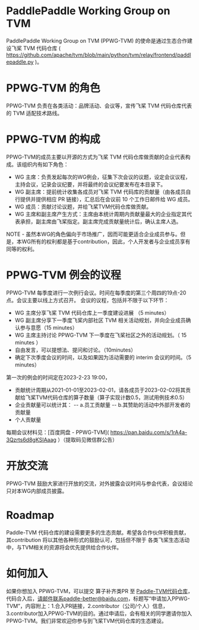 # PaddlePaddle Working Group on TVM

PaddlePaddle Working Group on TVM (PPWG-TVM) 的使命是通过生态合作建设飞桨 TVM 代码仓库 ( https://github.com/apache/tvm/blob/main/python/tvm/relay/frontend/paddlepaddle.py )。

# PPWG-TVM 的角色
PPWG-TVM 负责在各类活动：品牌活动、会议等，宣传飞桨 TVM 代码仓库代表的 TVM 适配技术路线。


# PPWG-TVM 的构成

PPWG-TVM的成员主要以开源的方式为飞桨 TVM 代码仓库做贡献的企业代表构成。该组织内有如下角色：

- WG 主席：负责发起每次的WG例会，征集下次会议的议题，设定会议议程，主持会议，记录会议纪要，并将最终的会议纪要发布在本目录下。
- WG 副主席：提前统计收集各成员对飞桨 TVM 代码库的贡献量（由各成员自行提供并提供相应 PR 链接），汇总后在会议前 10 个工作日邮件给 WG 成员。
- WG 成员：贡献讨论议题，并给飞桨TVM代码仓库做贡献。
- WG 主席和副主席产生方式：主席由本统计周期内贡献量最大的企业指定其代表承担，副主席由飞桨指定。副主席完成贡献量统计后，确认主席人选。

NOTE - 虽然本WG的角色偏向于市场推广，因而可能更适合企业成员参与。但是，本WG所有的权利都是基于contribution，因此，个人开发者与企业成员享有同等的权利。

# PPWG-TVM 例会的议程

PPWG-TVM 每季度进行一次例行会议。时间在每季度的第三个周四的19点-20点。会议主要以线上方式召开。
会议的议程，包括并不限于以下环节：

- WG 主席分享飞桨 TVM 代码仓库上一季度建设进展 （5 minutes）
- WG 副主席分享下一季度飞桨内部社区 TVM 相关活动规划，并向企业成员确认参与意愿（15 minutes）
- WG 主席主持讨论 PPWG-TVM 下一季度在飞桨社区之外的活动规划。（ 15 minutes ）
- 自由发言，可以提想法、提问和讨论。（10minutes）
- 确定下次季度会议的时间，以及如果因为活动需要的 interim 会议的时间。（5 minutes）

第一次的例会的时间定在2023-2-23 19:00，
- 贡献统计周期从2021-01-01至2023-02-01，请各成员于2023-02-02将其贡献给飞桨TVM代码仓库的算子数量（算子实现计数0.5，测试用例技术0.5）
- 企业贡献量可以统计其：
-- a.员工贡献量
-- b.其赞助的活动中外部开发者的贡献量
- 个人贡献量

每期会议材料见：[百度网盘 - PPWG-TVM]( https://pan.baidu.com/s/1rA4a-3Qzrts6d8gKSIAaag ）（提取码见微信群公告）

# 开放交流

PPWG-TVM 鼓励大家进行开放的交流，对外披露会议时间与参会代表，会议结论只对本WG内部成员披露。

# Roadmap

Paddle-TVM 代码仓库的建设需要更多的生态贡献。希望各合作伙伴积极贡献，其contribution 将以其他各种形式的鼓励认可，包括但不限于 各类飞桨生态活动中，与TVM相关的资源将会优先提供给合作伙伴。

# 如何加入

如果你想加入 PPWG-TVM，可以提交 算子补齐类PR 至 [Paddle-TVM代码仓库](https://github.com/apache/tvm/blob/main/python/tvm/relay/frontend/paddlepaddle.py)，代码合入后，请邮件联系paddle-better@baidu.com，标题写“申请加入PPWG-TVM”，内容附上：1.合入PR链接，2.contributor（公司/个人）信息，3.contributor加入PPWG-TVM的目的。通过申请后，会有相关的同学邀请你加入 PPWG-TVM。我们非常欢迎你参与到飞桨TVM代码仓库的生态建设。
